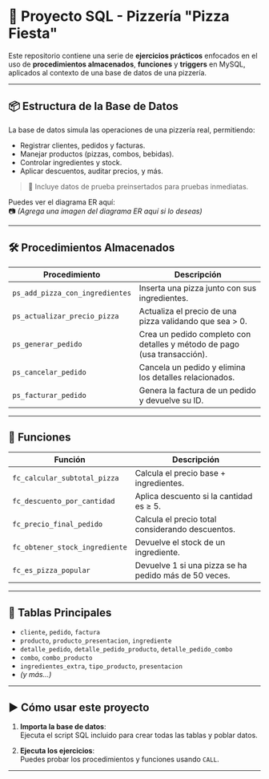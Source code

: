 # 🍕 Proyecto SQL - Pizzería "Pizza Fiesta"

Este repositorio contiene una serie de **ejercicios prácticos** enfocados en el uso de **procedimientos almacenados**, **funciones** y **triggers** en MySQL, aplicados al contexto de una base de datos de una pizzería.

---

## 📦 Estructura de la Base de Datos

La base de datos simula las operaciones de una pizzería real, permitiendo:

- Registrar clientes, pedidos y facturas.
- Manejar productos (pizzas, combos, bebidas).
- Controlar ingredientes y stock.
- Aplicar descuentos, auditar precios, y más.

> 📌 Incluye datos de prueba preinsertados para pruebas inmediatas.

Puedes ver el diagrama ER aquí:  
📷 *(Agrega una imagen del diagrama ER aquí si lo deseas)*

---

## 🛠️ Procedimientos Almacenados

| Procedimiento | Descripción |
|--------------|-------------|
| `ps_add_pizza_con_ingredientes` | Inserta una pizza junto con sus ingredientes. |
| `ps_actualizar_precio_pizza` | Actualiza el precio de una pizza validando que sea > 0. |
| `ps_generar_pedido` | Crea un pedido completo con detalles y método de pago (usa transacción). |
| `ps_cancelar_pedido` | Cancela un pedido y elimina los detalles relacionados. |
| `ps_facturar_pedido` | Genera la factura de un pedido y devuelve su ID. |

---

## 🧮 Funciones

| Función | Descripción |
|--------|-------------|
| `fc_calcular_subtotal_pizza` | Calcula el precio base + ingredientes. |
| `fc_descuento_por_cantidad` | Aplica descuento si la cantidad es ≥ 5. |
| `fc_precio_final_pedido` | Calcula el precio total considerando descuentos. |
| `fc_obtener_stock_ingrediente` | Devuelve el stock de un ingrediente. |
| `fc_es_pizza_popular` | Devuelve 1 si una pizza se ha pedido más de 50 veces. |

---

## 🧱 Tablas Principales

- `cliente`, `pedido`, `factura`
- `producto`, `producto_presentacion`, `ingrediente`
- `detalle_pedido`, `detalle_pedido_producto`, `detalle_pedido_combo`
- `combo`, `combo_producto`
- `ingredientes_extra`, `tipo_producto`, `presentacion`
- *(y más...)*

---

## ▶️ Cómo usar este proyecto

1. **Importa la base de datos**:  
   Ejecuta el script SQL incluido para crear todas las tablas y poblar datos.

2. **Ejecuta los ejercicios**:  
   Puedes probar los procedimientos y funciones usando `CALL`.

---



